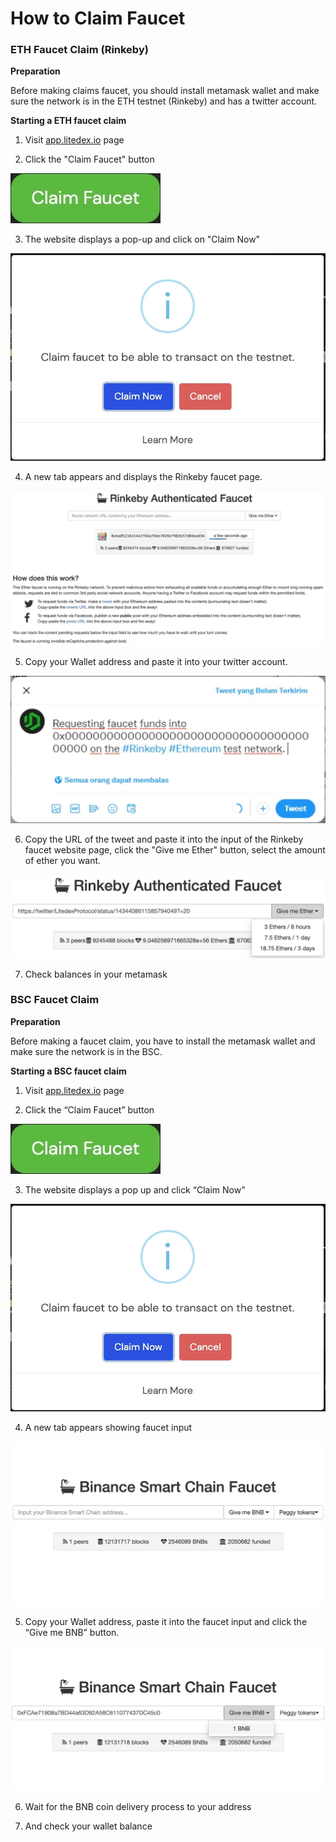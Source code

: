 # How to Claim Faucet

### ETH Faucet Claim \(Rinkeby\)

**Preparation**

Before making claims faucet, you should install metamask wallet and make sure the network is in the ETH testnet \(Rinkeby\) and has a twitter account.

**Starting a ETH faucet claim**

1. Visit [app.litedex.io](https://app.litedex.io) page

2. Click the "Claim Faucet" button

![](../.gitbook/assets/2d5a9786-fdac-483f-badb-10ee995df96a_4_5005_c%20%282%29.jpeg)

3. The website displays a pop-up and click on "Claim Now"

![](../.gitbook/assets/d813cd7f-3b0d-44c0-878f-3db6cb252c51_1_201_a%20%281%29.jpeg)

4. A new tab appears and displays the Rinkeby faucet page.

![](../.gitbook/assets/54043853-e8a1-4a65-8ecf-70cefe74ca4c_1_105_c.jpeg)

5. Copy your Wallet address and paste it into your twitter account.

![](../.gitbook/assets/abe28c4e-97c1-40e9-b253-392edbe87083_1_201_a.jpeg)

6. Copy the URL of the tweet and paste it into the input of the Rinkeby faucet website page, click the "Give me Ether" button, select the amount of ether you want.

![](../.gitbook/assets/8162b7a4-84ba-4e2b-ac90-8ead17a3a315_1_201_a.jpeg)

7. Check balances in your metamask

### BSC Faucet Claim

**Preparation**

Before making a faucet claim, you have to install the metamask wallet and make sure the network is in the BSC.

**Starting a BSC faucet claim**

1. Visit [app.litedex.io](https://app.litedex.io/) page

2. Click the “Claim Faucet” button

![](../.gitbook/assets/2d5a9786-fdac-483f-badb-10ee995df96a_4_5005_c%20%285%29.jpeg)

3. The website displays a pop up and click “Claim Now”

![](../.gitbook/assets/d813cd7f-3b0d-44c0-878f-3db6cb252c51_1_201_a%20%283%29.jpeg)

4. A new tab appears showing faucet input

![](../.gitbook/assets/54b3e016-2895-4675-9875-5c705c63d4c5_1_105_c.jpeg)

5. Copy your Wallet address, paste it into the faucet input and click the “Give me BNB” button.

![](../.gitbook/assets/8c6ff5c5-9ce4-48c4-bbd4-e871ec45be2b_1_105_c.jpeg)

6. Wait for the BNB coin delivery process to your address

7. And check your wallet balance


